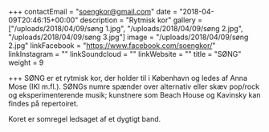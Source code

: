 +++
contactEmail = "soengkor@gmail.com"
date = "2018-04-09T20:46:15+00:00"
description = "Rytmisk kor"
gallery = ["/uploads/2018/04/09/søng 1.jpg", "/uploads/2018/04/09/søng 2.jpg", "/uploads/2018/04/09/søng 3.jpg"]
image = "/uploads/2018/04/09/søng 2.jpg"
linkFacebook = "https://www.facebook.com/soengkor/"
linkInstagram = ""
linkSoundcloud = ""
linkWebsite = ""
title = "SØNG"
weight = 9

+++
SØNG er et rytmisk kor, der holder til i København og ledes af Anna Mose (IKI m.fl.). SØNGs numre spænder over alternativ eller skæv pop/rock og eksperimenterende musik; kunstnere som Beach House og Kavinsky kan findes på repertoiret. 

Koret er somregel ledsaget af et dygtigt band. 